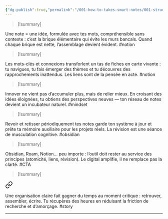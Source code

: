 ```yaml
---
{"dg-publish":true,"permalink":"/001-how-to-takes-smart-notes/001-structure/b03-001-3-les-idees-cles/","noteIcon":""}
---
```



>[!summary] 
<div class="transclusion internal-embed is-loaded"><div class="markdown-embed">





Une note = une idée, formulée avec tes mots, compréhensible sans contexte : c’est la brique élémentaire qui évite les murs bancals. Quand chaque brique est nette, l’assemblage devient évident. #notion

</div></div>


>[!summary] 
<div class="transclusion internal-embed is-loaded"><div class="markdown-embed">





Les mots-clés et connexions transforlent un tas de fiches en carte vivante : tu navigues, tu fais émerger des thèmes et tu découvres des rapprochements inattendus. Les liens sont de la pensée en acte. #notion

</div></div>


>[!summary] 
<div class="transclusion internal-embed is-loaded"><div class="markdown-embed">





Innover ne vient pas d’accumuler plus, mais de relier mieux. En croisant des idées éloignées, tu obtiens des perspectives neuves — ton réseau de notes devient un incubateur naturel. #mindset

</div></div>


>[!summary] 
<div class="transclusion internal-embed is-loaded"><div class="markdown-embed">





Revoir et retisser périodiquement tes notes garde ton système à jour et prête ta mémoire auxiliaire pour les projets réels. La révision est une séance de musculation cognitive. #obsidian

</div></div>


>[!summary] 
<div class="transclusion internal-embed is-loaded"><div class="markdown-embed">





Obsidian, Roam, Notion… peu importe : l’outil doit rester au service des principes (atomicité, liens, révision). Le digital amplifie, il ne remplace pas la clarté. #CTA

</div></div>


>[!summary] 
<div class="transclusion internal-embed is-loaded"><a class="markdown-embed-link" href="/001-how-to-takes-smart-notes/001-permanentes/productivite-par-conception/" aria-label="Open link"><svg xmlns="http://www.w3.org/2000/svg" width="24" height="24" viewBox="0 0 24 24" fill="none" stroke="currentColor" stroke-width="2" stroke-linecap="round" stroke-linejoin="round" class="svg-icon lucide-link"><path d="M10 13a5 5 0 0 0 7.54.54l3-3a5 5 0 0 0-7.07-7.07l-1.72 1.71"></path><path d="M14 11a5 5 0 0 0-7.54-.54l-3 3a5 5 0 0 0 7.07 7.07l1.71-1.71"></path></svg></a><div class="markdown-embed">





Une organisation claire fait gagner du temps au moment critique : retrouver, assembler, écrire. Tu récupères des heures en réduisant la friction de recherche et d’amorçage. #story

---

</div></div>
